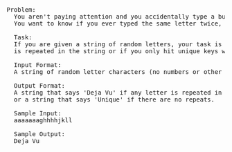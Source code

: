 <pre>

Problem:
  You aren't paying attention and you accidentally type a bunch of random letters on your keyboard. 
  You want to know if you ever typed the same letter twice, or if they are all unique letters.

  Task: 
  If you are given a string of random letters, your task is to evaluate whether any letter 
  is repeated in the string or if you only hit unique keys while you typing.

  Input Format: 
  A string of random letter characters (no numbers or other buttons were pressed).

  Output Format: 
  A string that says 'Deja Vu' if any letter is repeated in the input string, 
  or a string that says 'Unique' if there are no repeats.

  Sample Input: 
  aaaaaaaghhhhjkll

  Sample Output: 
  Deja Vu
</pre>
